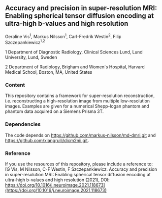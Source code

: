 ## Accuracy and precision in super-resolution MRI: Enabling spherical tensor diffusion encoding at ultra-high b-values and high resolution
Geraline Vis<sup>1</sup>, Markus Nilsson<sup>1</sup>, Carl-Fredrik Westin<sup>2</sup>, Filip Szczepankiewicz<sup>1,2</sup>

1 Department of Diagnostic Radiology, Clinical Sciences Lund, Lund University, Lund, Sweden

2 Department of Radiology, Brigham and Women's Hospital, Harvard Medical School, Boston, MA, United States

### Content
This repository contains a framework for super-resolution reconstruction, i.e. reconstructing a high-resolution image from multiple low-resolution images. Examples are given for a numerical Shepp-logan phantom and phantom data acquired on a Siemens Prisma 3T.

### Dependencies
The code depends on https://github.com/markus-nilsson/md-dmri.git and https://github.com/xiangruili/dicm2nii.git.

### Reference
If you use the resources of this repository, please include a reference to:  
[G Vis, M Nilsson, C-F Westin, F Szczepankiewicz. Accuracy and precision in super-resolution MRI: Enabling spherical tensor diffusion encoding at ultra-high b-values and high resolution (2021), DOI: https://doi.org/10.1016/j.neuroimage.2021.118673](https://doi.org/10.1016/j.neuroimage.2021.118673)
